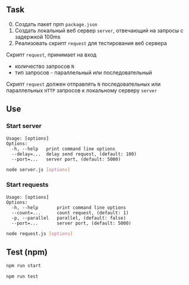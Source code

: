 ## Task

0. Создать пакет npm `package.json`  
0. Создать локальный веб сервер `server`, отвечающий на запросы c задержкой 100ms  
0. Реализовать скрипт `request` для тестирования веб сервера  

Скрипт `request`, принимает на вход
- количество запросов `N`
- тип запросов - параллельный или последовательный

Скрипт `request` должен отправлять `N` последовательных или параллельных `HTTP` запросов к локальному серверу `server`

## Use
### Start server

```
Usage: [options]
Options:
  -h, --help   print command line options
  --delay=...  delay send request, (default: 100)
  --port=...   server port, (default: 5000)
```

```bash
node server.js [options]
```

### Start requests  
```
Usage: [options]
Options:
  -h, --help       print command line options
  --count=...      count request, (default: 1)
  -p, --parallel   parallel, (default: false)
  --port=...       server port, (default: 5000)
```

```bash
node request.js [options]
```

## Test (npm)
```bash
npm run start
```
```bash
npm run test
```